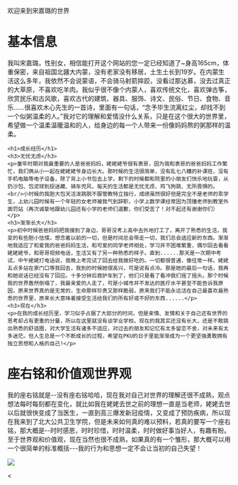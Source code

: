 <html>
  <head>欢迎来到宋嘉璐的世界</head>
  <body>
    <h1>基本信息</h1>
    <p>我叫宋嘉璐，性别女，相信能打开这个网站的您一定已经知道了~身高165cm，体重保密，来自祖国北疆大内蒙，没有老家没有移居，土生土长到19岁。在内蒙生活这么多年，我依然不会说蒙语，不会骑马射箭摔跤，没看过那达慕，没去过真正的大草原，不喜欢吃羊肉。我似乎很不像个内蒙人，喜欢传统文化，喜欢弹古筝，欣赏民乐和古风歌，喜欢古代的建筑、器具、服饰、诗文、民俗、节日、食物、音乐......很喜欢木心先生的一首诗，里面有一句话，“念予毕生流离红尘，却找不到一个似粥温柔的人。”我对它的理解和爱情没什么关系，只是在这个很大的世界里，希望做一个温柔温暖温和的人，给身边的每一个人带来一份像妈妈熬的粥那样的温柔。</p>
    
    
    <h1>成长经历</h1>
    <h3>无忧无虑</h3>
    <p>童年时期对我最重要的人是爸爸妈妈，姥姥姥爷很有表哥，因为我和表哥的爸爸妈妈工作繁忙，我们俩从小一起在姥姥姥爷身边长大。那时候的生活很简单，没有乱七八糟的补课班，没有手机电脑等电子设备，除了背上小书包去上学，剩下的时候都和院里的小朋友们快乐地玩耍，从扔沙包、包泥球到捉迷藏、骑车兜风，每天的生活都是无忧无虑、鸡飞狗跳、无所畏惧的。<br/>小时候的我胆大包天活泼跳脱不服管教特立独行，成绩虽然很好但是完全不是老师的乖学生，上幼儿园时候有一个年轻的女老师被我气到辞职，小学上数学课经常因为顶撞老师到教室外面罚站（再次诚挚地跟幼儿园还有小学的老师们道歉，你们受苦了！对不起还有谢谢你们）</p>
    <h3>渐渐长大</h3>
    <p>初中时候爸爸妈妈把我接到了身边，哥哥没考上高中去外地打工了，离开了熟悉的生活，我变的有些胆小怯懦，想念着以前的一切，但是时间总会带走一切，我们总会适应新的东西。渐渐地我适应了和爱我的爸爸妈妈生活，和可爱的同学老师相处，学习并不困难繁重，偶尔回去看看姥姥姥爷，和哥哥视频电话，生活又有了另一种熟悉的样子。直到......那天是一次期中考试，中午姥姥打电话说，我晚上考完试了回去给我做好吃的。一切都很普通，像往常一样。姥姥五点多站在家门口等我回去，我到的时候她很高兴，可是说有点冷。那是她的最后一句话，我再和她说话已经没有了回应。十多分钟后救护车到了，他们只是看了看冲我们摇了摇头。那个时候我的世界轰然倒塌了，我最亲爱的人走了，可是小城市并不发达的医疗水平甚至不能告诉我原因，原来世界真的是无常的，生命那样珍贵又那样脆弱，原来我们不能永远活在自己最喜欢最熟悉的世界里，原来长大意味着接受生活给我们的所有好或不好的东西......</p>
    <h3>现在</h3>
    <p>在我的成长经历里，学习似乎占据了大部分的时间，但是亲情、友情和关于自己还有世界的思考却占有更重的分量，所以在这里就没有谈学业学校。现在的我其实还没有长大，还是不敢跳出熟悉的舒适圈，对大学生活有诸多不适应，对过去的朋友和记忆有太多留恋不舍，对未来有太多迷茫。但人生总是一个不断成长的过程，希望在PKU的日子里能渐渐成为一个更坚强勇敢拥有独立思想和人格的自己!</p>
    
  <h1>座右铭和价值观世界观</h1>
  <p>我的座右铭就是--没有座右铭哈哈，现在我对自己对世界的理解还很不成熟，观点想法每时每刻都在变化，就比如我在姥姥去世之前的理想一直是当老师，姥姥去世以后就很快变成了当医生，一直到高三爆发新冠疫情，又变成了预防疾病，所以现在我来到了北大公共卫生学院，但是未来如何真的难以预料，若真的要写一个座右铭，那大概是--时时感恩，时时珍惜，时时温柔，时时做好事当好人，有趣有盼。至于世界观和价值观，现在当然也很不成熟，如果真的有一个雏形，那大概可以用一个很简单的标准概括---我的行为和思想一定不会让当初的自己失望！</p>
  <img src="1.jpg"/>
  
  
  
  
  
  <
